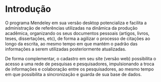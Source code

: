 # Introdução

O programa Mendeley em sua versão desktop potencializa e facilita a administração de referências utilizadas na dinâmica da produção acadêmica, organizando os seus documentos pessoais \(artigos, livros, teses, dissertações, etc\), de forma a agilizar o processo de citações ao longo da escrita, ao mesmo tempo em que mantém o padrão das informações a serem utilizadas posteriormente atualizadas.

De forma complementar, o cadastro em seu site \(versão web\) possibilita o acesso a uma rede de pesquisas e pesquisadores, impulsionando a troca de informações e colaboração entre os pesquisadores, ao mesmo tempo em que possibilita a sincronização e guarda de sua base de dados.

